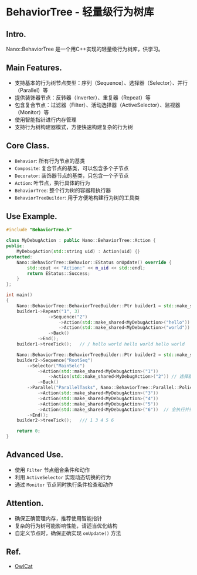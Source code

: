 # BehaviorTree - 轻量级行为树库

## Intro.

Nano::BehaviorTree 是一个用C++实现的轻量级行为树库，供学习。

## Main Features.

- 支持基本的行为树节点类型：序列（Sequence）、选择器（Selector）、并行（Parallel）等
- 提供装饰器节点：反转器（Inverter）、重复器（Repeat）等
- 包含复合节点：过滤器（Filter）、活动选择器（ActiveSelector）、监视器（Monitor）等
- 使用智能指针进行内存管理
- 支持行为树构建器模式，方便快速构建复杂的行为树

## Core Class.

- `Behavior`: 所有行为节点的基类
- `Composite`: 复合节点的基类，可以包含多个子节点
- `Decorator`: 装饰器节点的基类，只包含一个子节点
- `Action`: 叶节点，执行具体的行为
- `BehaviorTree`: 整个行为树的容器和执行器
- `BehaviorTreeBuilder`: 用于方便地构建行为树的工具类

## Use Example.

```cpp
#include "BehaviorTree.h"

class MyDebugAction : public Nano::BehaviorTree::Action {
public:
	MyDebugAction(std::string uid) : Action(uid) {}
protected:
	Nano::BehaviorTree::Behavior::EStatus onUpdate() override {
		std::cout << "Action:" << m_uid << std::endl;
		return EStatus::Success;
	}
};

int main()
{
	Nano::BehaviorTree::BehaviorTreeBuilder::Ptr builder1 = std::make_shared<Nano::BehaviorTree::BehaviorTreeBuilder>();
	builder1->Repeat("1", 3)
				->Sequence("2")
					->Action(std::make_shared<MyDebugAction>("hello"))
					->Action(std::make_shared<MyDebugAction>("world"))
				->Back()
			->End();
	builder1->treeTick();	// / hello world hello world hello world

	Nano::BehaviorTree::BehaviorTreeBuilder::Ptr builder2 = std::make_shared<Nano::BehaviorTree::BehaviorTreeBuilder>();
	builder2->Sequence("RootSeq")
		->Selector("MainSelc")
			->Action(std::make_shared<MyDebugAction>("1"))
				->Action(std::make_shared<MyDebugAction>("2")) // 选择器下不执行
			->Back()
		->Parallel("ParallelTasks", Nano::BehaviorTree::Parallel::Policy::RequireAll, Nano::BehaviorTree::Parallel::Policy::RequireOne)
			->Action(std::make_shared<MyDebugAction>("3"))	
			->Action(std::make_shared<MyDebugAction>("4"))
			->Action(std::make_shared<MyDebugAction>("5"))
			->Action(std::make_shared<MyDebugAction>("6"))	// 全执行并行器
		->End();
	builder2->treeTick();	/// 1 3 4 5 6

	return 0;
}
```

## Advanced Use.

- 使用 `Filter` 节点组合条件和动作
- 利用 `ActiveSelector` 实现动态切换的行为
- 通过 `Monitor` 节点同时执行条件检查和动作

## Attention.

- 确保正确管理内存，推荐使用智能指针
- 复杂的行为树可能影响性能，请适当优化结构
- 自定义节点时，确保正确实现 `onUpdate()` 方法

## Ref.

- [OwlCat](https://www.cnblogs.com/OwlCat/p/17871494.html)